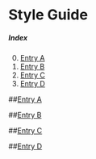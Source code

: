 # Style Guide

##### Index
0. [Entry A](#entry-a)
1. [Entry B](#entry-b)
2. [Entry C](#entry-c)
3. [Entry D](#entry-d)

##[Entry A](#index)

##[Entry B](#index)

##[Entry C](#index)

##[Entry D](#index)

